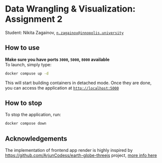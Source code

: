# Data Wrangling & Visualization: Assignment 2
Student: Nikita Zagainov, [`n.zagainov@innopolis.university`](mailto:n.zagainov@innopolis.university)

## How to use
**Make sure you have ports `3000`, `5000`, `8000` available** \
To launch, simply type:

```bash
docker compuse up -d
```

This will start building containers in detached mode. Once they are done, you can access the application at [`http://localhost:5000`](http://localhost:5000) 

## How to stop
To stop the application, run:

```bash
docker compose down
```

## Acknowledgements
The implementation of frontend app render is highly inspired by https://github.com/ArjunCodess/earth-globe-threejs project, [more info here](./frontend/README.md)
